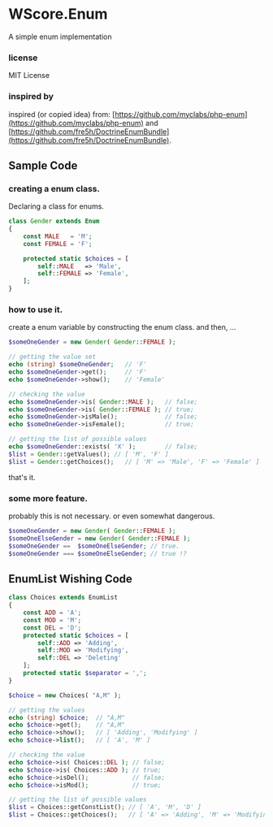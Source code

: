WScore.Enum
===========

A simple enum implementation

### license

MIT License

### inspired by

inspired (or copied idea) from:
[https://github.com/myclabs/php-enum](https://github.com/myclabs/php-enum)
and
[https://github.com/fre5h/DoctrineEnumBundle](https://github.com/fre5h/DoctrineEnumBundle).



Sample Code
-----------

### creating a enum class.

Declaring a class for enums.

```php
class Gender extends Enum
{
    const MALE   = 'M';
    const FEMALE = 'F';

    protected static $choices = [
        self::MALE   => 'Male',
        self::FEMALE => 'Female',
    ];
}
```

### how to use it.

create a enum variable by constructing the enum class. and then, ...

```php
$someOneGender = new Gender( Gender::FEMALE );

// getting the value set
echo (string) $someOneGender;   // 'F'
echo $someOneGender->get();     // 'F'
echo $someOneGender->show();    // 'Female'

// checking the value
echo $someOneGender->is( Gender::MALE );   // false;
echo $someOneGender->is( Gender::FEMALE ); // true;
echo $someOneGender->isMale();             // false;
echo $someOneGender->isFemale();           // true;

// getting the list of possible values
echo $someOneGender::exists( 'X' );        // false;
$list = Gender::getValues(); // [ 'M', 'F' ]
$list = Gender::getChoices();   // [ 'M' => 'Male', 'F' => 'Female' ]
```

that's it.

### some more feature.

probably this is not necessary. or even somewhat dangerous.

```php
$someOneGender = new Gender( Gender::FEMALE );
$someOneElseGender = new Gender( Gender::FEMALE );
$someOneGender ==  $someOneElseGender; // true.
$someOneGender === $someOneElseGender; // true !?
```

EnumList Wishing Code
---------------------

```php
class Choices extends EnumList
{
    const ADD = 'A';
    const MOD = 'M';
    const DEL = 'D';
    protected static $choices = [
        self::ADD => 'Adding',
        self::MOD => 'Modifying',
        self::DEL => 'Deleting'
    ];
    protected static $separator = ',';
}
```

```php
$choice = new Choices( "A,M" );

// getting the values
echo (string) $choice;  // "A,M"
echo $choice->get();    // "A,M"
echo $choice->show();   // [ 'Adding', 'Modifying' ]
echo $choice->list();   // [ 'A', 'M' ]

// checking the value
echo $choice->is( Choices::DEL ); // false;
echo $choice->is( Choices::ADD ); // true;
echo $choice->isDel();            // false;
echo $choice->isMod();            // true;

// getting the list of possible values
$list = Choices::getConstList(); // [ 'A', 'M', 'D' ]
$list = Choices::getChoices();   // [ 'A' => 'Adding', 'M' => 'Modifying', 'D' => 'Deleting' ]
```
